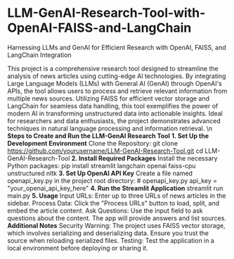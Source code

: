 # LLM-GenAI-Research-Tool-with-OpenAI-FAISS-and-LangChain
Harnessing LLMs and GenAI for Efficient Research with OpenAI, FAISS, and LangChain Integration

This project is a comprehensive research tool designed to streamline the analysis of news articles using cutting-edge AI technologies. By integrating Large Language Models (LLMs) with General AI (GenAI) through OpenAI's APIs, the tool allows users to process and retrieve relevant information from multiple news sources. Utilizing FAISS for efficient vector storage and LangChain for seamless data handling, this tool exemplifies the power of modern AI in transforming unstructured data into actionable insights. Ideal for researchers and data enthusiasts, the project demonstrates advanced techniques in natural language processing and information retrieval.
\n
**Steps to Create and Run the LLM-GenAI Research Tool**
**1. Set Up the Development Environment**
Clone the Repository:
	git clone https://github.com/yourusername/LLM-GenAI-Research-Tool.git
	cd LLM-GenAI-Research-Tool
**2. Install Required Packages**
Install the necessary Python packages:
	pip install streamlit langchain openai faiss-cpu unstructured nltk
**3. Set Up OpenAI API Key**
Create a file named openapi_key.py in the project root directory:
	# openapi_key.py
	api_key = "your_openai_api_key_here"
**4. Run the Streamlit Application**
	streamlit run main.py
**5. Usage**
	Input URLs: Enter up to three URLs of news articles in the sidebar.
	Process Data: Click the "Process URLs" button to load, split, and embed the article content.
	Ask Questions: Use the input field to ask questions about the content. The app will provide answers and list sources.
**Additional Notes**
Security Warning: The project uses FAISS vector storage, which involves serializing and deserializing data. Ensure you trust the source when reloading serialized files.
Testing: Test the application in a local environment before deploying or sharing it.
